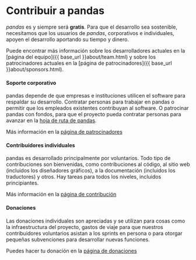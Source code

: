 # Contribuir a pandas

_pandas_ es y siempre será **gratis**. Para que el desarrollo sea sostenible, necesitamos que los usuarios de _pandas_, corporativos e individuales, apoyen el desarrollo aportando su tiempo y dinero.

Puede encontrar más información sobre los desarrolladores actuales en la [página del equipo]({{ base_url }}about/team.html) y sobre los patrocinadores actuales en la [página de patrocinadores]({{ base_url }}about/sponsors.html).

<section>
    <div class="container mt-5">
      <div class="row text-center">
        <div class="col-md-4">
          <span class="fa-stack fa-4x">
            <i class="fas fa-circle fa-stack-2x pink"></i>
            <i class="fas fa-building fa-stack-1x fa-inverse"></i>
          </span>
          <h4 class="service-heading mt-3 fw-bold blue">Soporte corporativo</h4>
          <p class="text-muted">
            pandas depende de que empresas e instituciones utilicen el software para respaldar su desarrollo. Contratar personas para trabajar en pandas o permitir que los empleados existentes contribuyan al software. O patrocinar pandas con fondos, para que el proyecto pueda contratar personas para avanzar en la <a href="{{ base_url }}about/roadmap.html">hoja de ruta de pandas</a>.
          </p>
          <p>Más información en la <a href="{{ base_url }}about/roadmap.html">página de patrocinadores</a></p>
        </div>
        <div class="col-md-4">
          <span class="fa-stack fa-4x">
            <i class="fas fa-circle fa-stack-2x pink"></i>
            <i class="fas fa-users fa-stack-1x fa-inverse"></i>
          </span>
          <h4 class="service-heading mt-3 fw-bold blue">Contribuidores individuales</h4>
          <p class="text-muted">
            pandas es desarrollado principalmente por voluntarios. Todo tipo de contribuciones son bienvenidas, como contribuciones al código, al sitio web (incluidos los diseñadores gráficos), a la documentación (incluidos los traductores) y otros. Hay tareas para todos los niveles, incluidos principiantes.
          </p>
          <p>Más información en la <a href="{{ base_url }}docs/development/index.html">página de contribución</a></p>
        </div>
        <div class="col-md-4">
          <span class="fa-stack fa-4x">
            <i class="fas fa-circle fa-stack-2x pink"></i>
            <i class="fas fa-dollar-sign fa-stack-1x fa-inverse"></i>
          </span>
          <h4 class="service-heading mt-3 fw-bold blue">Donaciones</h4>
          <p class="text-muted">Las donaciones individuales son apreciadas y se utilizan para cosas como la infraestructura del proyecto, gastos de viaje para que nuestros contribuidores voluntarios asistan a los sprints en persona o para otorgar pequeñas subvenciones para desarrollar nuevas funciones.</p>
          <p>Puedes hacer tu donación en la <a href="{{ base_url }}donate.html">página de donaciones</a></p>
        </div>
      </div>
    </div>
</section>
